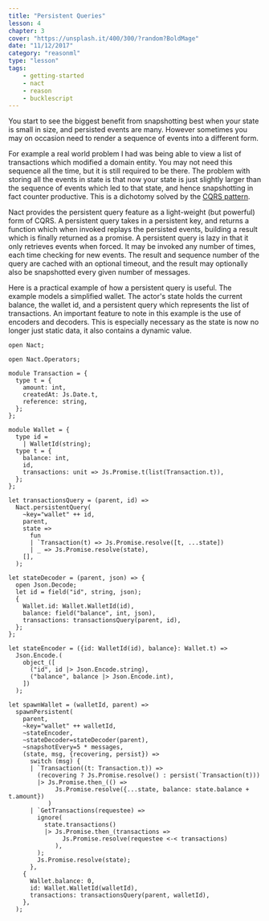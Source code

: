 ```yaml
---
title: "Persistent Queries"
lesson: 4
chapter: 3
cover: "https://unsplash.it/400/300/?random?BoldMage"
date: "11/12/2017"
category: "reasonml"
type: "lesson"
tags:
    - getting-started
    - nact
    - reason
    - bucklescript
---
```

You start to see the biggest benefit from snapshotting best when your state is small in size, and persisted events are many. 
However sometimes you may on occasion need to render a sequence of events into a different form.

For example a real world problem I had was being able to view a list of transactions which modified a domain entity. You may not need this sequence all the time, but it is still required to be there. The problem with storing all the events in state is that now your state is just slightly larger than the sequence of events which led to that state, and hence snapshotting in fact counter productive. This is a dichotomy solved by the [CQRS pattern](https://martinfowler.com/bliki/CQRS.html). 

Nact provides the persistent query feature as a light-weight (but powerful) form of CQRS. A persistent query takes in a persistent key, and returns a function which when invoked replays the persisted events, building a result which is finally returned as a promise. A persistent query is lazy in that it only retrieves events when forced. It may be invoked any number of times, each time checking for new events. The result and sequence number of the query are cached with an optional timeout, and the result may optionally also be snapshotted every given number of messages. 

Here is a practical example of how a persistent query is useful. The example models a simplified wallet. The actor's state holds the current balance, the wallet id, and a persistent query which represents the list of transactions. An important feature to note in this example is the use of encoders and decoders. This is especially necessary as the state is now no longer just static data, it also contains a dynamic value. 


```reason
open Nact;

open Nact.Operators;

module Transaction = {
  type t = {
    amount: int,
    createdAt: Js.Date.t,
    reference: string,
  };
};

module Wallet = {
  type id =
    | WalletId(string);
  type t = {
    balance: int,
    id,
    transactions: unit => Js.Promise.t(list(Transaction.t)),
  };
};

let transactionsQuery = (parent, id) =>
  Nact.persistentQuery(
    ~key="wallet" ++ id,
    parent,
    state =>
      fun
      | `Transaction(t) => Js.Promise.resolve([t, ...state])
      | _ => Js.Promise.resolve(state),
    [],
  );

let stateDecoder = (parent, json) => {
  open Json.Decode;
  let id = field("id", string, json);
  {
    Wallet.id: Wallet.WalletId(id),
    balance: field("balance", int, json),
    transactions: transactionsQuery(parent, id),
  };
};

let stateEncoder = ({id: WalletId(id), balance}: Wallet.t) =>
  Json.Encode.(
    object_([
      ("id", id |> Json.Encode.string),
      ("balance", balance |> Json.Encode.int),
    ])
  );

let spawnWallet = (walletId, parent) =>
  spawnPersistent(
    parent,
    ~key="wallet" ++ walletId,
    ~stateEncoder,
    ~stateDecoder=stateDecoder(parent),
    ~snapshotEvery=5 * messages,
    (state, msg, {recovering, persist}) =>
      switch (msg) {
      | `Transaction((t: Transaction.t)) =>
        (recovering ? Js.Promise.resolve() : persist(`Transaction(t)))
        |> Js.Promise.then_(() =>
             Js.Promise.resolve({...state, balance: state.balance + t.amount})
           )
      | `GetTransactions(requestee) =>
        ignore(
          state.transactions()
          |> Js.Promise.then_(transactions =>
               Js.Promise.resolve(requestee <-< transactions)
             ),
        );
        Js.Promise.resolve(state);
      },
    {
      Wallet.balance: 0,
      id: Wallet.WalletId(walletId),
      transactions: transactionsQuery(parent, walletId),
    },
  );
```


